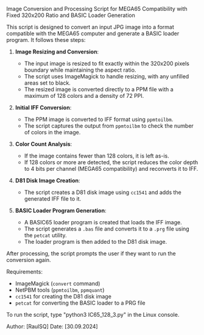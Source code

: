 Image Conversion and Processing Script for MEGA65 Compatibility with Fixed 320x200 Ratio and BASIC Loader Generation

This script is designed to convert an input JPG image into a format compatible with the MEGA65 computer and generate a BASIC loader program. 
It follows these steps:
1. **Image Resizing and Conversion**:
   - The input image is resized to fit exactly within the 320x200 pixels boundary while maintaining the aspect ratio.
   - The script uses ImageMagick to handle resizing, with any unfilled areas set to black.
   - The resized image is converted directly to a PPM file with a maximum of 128 colors and a density of 72 PPI.

2. **Initial IFF Conversion**:
   - The PPM image is converted to IFF format using `ppmtoilbm`.
   - The script captures the output from `ppmtoilbm` to check the number of colors in the image.

3. **Color Count Analysis**:
   - If the image contains fewer than 128 colors, it is left as-is.
   - If 128 colors or more are detected, the script reduces the color depth to 4 bits per channel (MEGA65 compatibility) and reconverts it to IFF.

4. **D81 Disk Image Creation**:
   - The script creates a D81 disk image using `cc1541` and adds the generated IFF file to it.

5. **BASIC Loader Program Generation**:
   - A BASIC65 loader program is created that loads the IFF image.
   - The script generates a `.bas` file and converts it to a `.prg` file using the `petcat` utility.
   - The loader program is then added to the D81 disk image.

After processing, the script prompts the user if they want to run the conversion again.

Requirements:
- ImageMagick (`convert` command)
- NetPBM tools (`ppmtoilbm`, `ppmquant`)
- `cc1541` for creating the D81 disk image
- `petcat` for converting the BASIC loader to a PRG file

To run the script, type "python3 IC65_128_3.py" in the Linux console.

Author: [RaulSQ]
Date: [30.09.2024]
